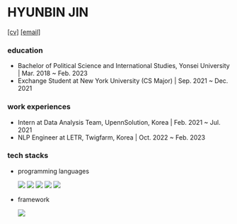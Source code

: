 <h1>HYUNBIN JIN</h1>

[[cv]](https://drive.google.com/file/d/1IEgshWYNN5S8x_D_eSubon32XDnePXDI/view?usp=sharing) 
[[email]](mailto:rihein@yonsei.ac.kr)

<h3>education</h3>
 
- Bachelor of Political Science and International Studies, Yonsei University  |  Mar. 2018 ~ Feb. 2023
- Exchange Student at New York University (CS Major)  |  Sep. 2021 ~ Dec. 2021
 
<h3>work experiences</h3>

- Intern at Data Analysis Team, UpennSolution, Korea  |  Feb. 2021 ~ Jul. 2021
- NLP Engineer at LETR, Twigfarm, Korea  |  Oct. 2022 ~ Feb. 2023

<h3>tech stacks</h3>

- programming languages
<t><p>
  <img src="https://img.shields.io/badge/Python-3766AB?style=flat-square&logo=Python&logoColor=white"/></a>
  <img src="https://img.shields.io/badge/R-276DC3?style=flat-square&logo=R&logoColor=white"/></a>
  <img src="https://img.shields.io/badge/-HTML5-%23E44D27?style=flat-square&logo=html5&logoColor=white"/></a>
  <img src="https://img.shields.io/badge/CSS-1572B6?style=flat-square&logo=css3&logoColor=white"/></a>
  <img src="https://img.shields.io/badge/Javascript-F7DF1E?style=flat-square&logo=javascript&logoColor=white"/></a>
</p></t>


- framework
<t><p>
  <img src="https://img.shields.io/badge/PyTorch-EE4C2C?style=flat-square&logo=pytorch&logoColor=white"/></a> 
</p></t>


